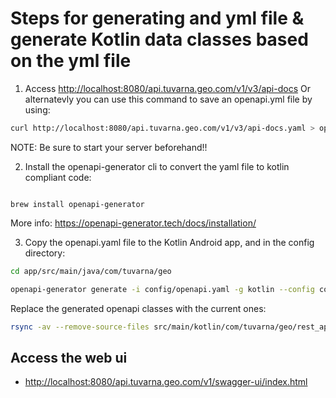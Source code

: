 # Steps for generating and yml file & generate Kotlin data classes based on the yml file

1. Access <http://localhost:8080/api.tuvarna.geo.com/v1/v3/api-docs>
Or alternatevly you can use this command to save an openapi.yml file by using:

```bash
curl http://localhost:8080/api.tuvarna.geo.com/v1/v3/api-docs.yaml > openapi.yaml

```

NOTE: Be sure to start your server beforehand!!

2. Install the openapi-generator cli to convert the yaml file to kotlin compliant code:

```homebrew

brew install openapi-generator
```

More info: <https://openapi-generator.tech/docs/installation/>


3. Copy the openapi.yaml file to the Kotlin Android app, and in the config directory:

```bash
cd app/src/main/java/com/tuvarna/geo

openapi-generator generate -i config/openapi.yaml -g kotlin --config config/openapi-config.json --additional-properties=packageName=com.tuvarna.geo.rest_api

```

Replace the generated openapi classes with the current ones:

```bash
rsync -av --remove-source-files src/main/kotlin/com/tuvarna/geo/rest_api ./ && rm -rf src/

```


## Access the web ui

- <http://localhost:8080/api.tuvarna.geo.com/v1/swagger-ui/index.html>
